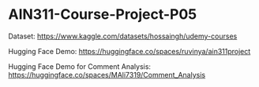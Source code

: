 # AIN311-Course-Project-P05

Dataset: https://www.kaggle.com/datasets/hossaingh/udemy-courses

Hugging Face Demo: https://huggingface.co/spaces/ruvinya/ain311project

Hugging Face Demo for Comment Analysis: https://huggingface.co/spaces/MAli7319/Comment_Analysis
